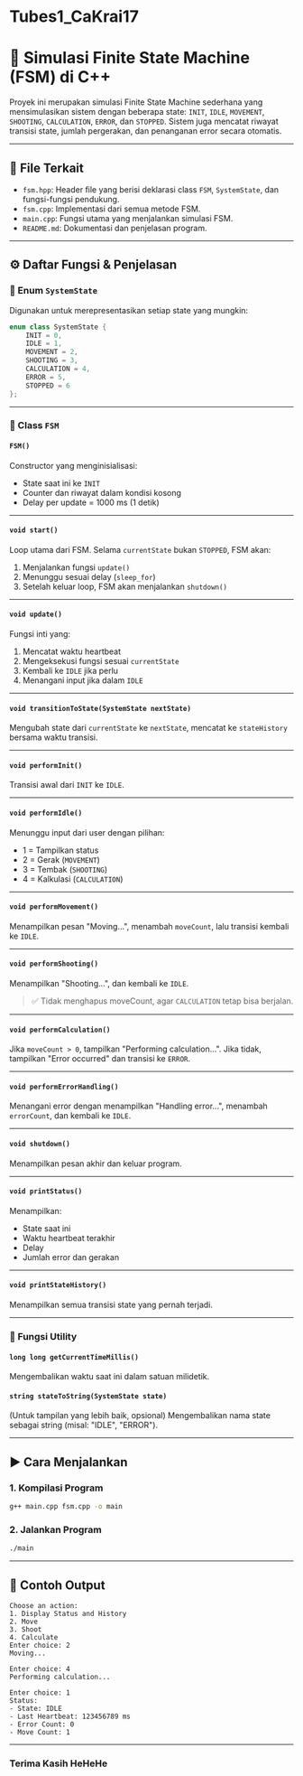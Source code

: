 ﻿# Tubes1_CaKrai17


# 🧠 Simulasi Finite State Machine (FSM) di C++

Proyek ini merupakan simulasi Finite State Machine sederhana yang mensimulasikan sistem dengan beberapa state: `INIT`, `IDLE`, `MOVEMENT`, `SHOOTING`, `CALCULATION`, `ERROR`, dan `STOPPED`. Sistem juga mencatat riwayat transisi state, jumlah pergerakan, dan penanganan error secara otomatis.

---

## 📁 File Terkait

- `fsm.hpp`: Header file yang berisi deklarasi class `FSM`, `SystemState`, dan fungsi-fungsi pendukung.
- `fsm.cpp`: Implementasi dari semua metode FSM.
- `main.cpp`: Fungsi utama yang menjalankan simulasi FSM.
- `README.md`: Dokumentasi dan penjelasan program.

---

## ⚙️ Daftar Fungsi & Penjelasan

### 🔹 Enum `SystemState`
Digunakan untuk merepresentasikan setiap state yang mungkin:
```cpp
enum class SystemState {
    INIT = 0,
    IDLE = 1,
    MOVEMENT = 2,
    SHOOTING = 3,
    CALCULATION = 4,
    ERROR = 5,
    STOPPED = 6
};
```

---

### 🔹 Class `FSM`

#### `FSM()`
Constructor yang menginisialisasi:
- State saat ini ke `INIT`
- Counter dan riwayat dalam kondisi kosong
- Delay per update = 1000 ms (1 detik)

---

#### `void start()`
Loop utama dari FSM. Selama `currentState` bukan `STOPPED`, FSM akan:
1. Menjalankan fungsi `update()`
2. Menunggu sesuai delay (`sleep_for`)
3. Setelah keluar loop, FSM akan menjalankan `shutdown()`

---

#### `void update()`
Fungsi inti yang:
1. Mencatat waktu heartbeat
2. Mengeksekusi fungsi sesuai `currentState`
3. Kembali ke `IDLE` jika perlu
4. Menangani input jika dalam `IDLE`

---

#### `void transitionToState(SystemState nextState)`
Mengubah state dari `currentState` ke `nextState`, mencatat ke `stateHistory` bersama waktu transisi.

---

#### `void performInit()`
Transisi awal dari `INIT` ke `IDLE`.

---

#### `void performIdle()`
Menunggu input dari user dengan pilihan:
- 1 = Tampilkan status
- 2 = Gerak (`MOVEMENT`)
- 3 = Tembak (`SHOOTING`)
- 4 = Kalkulasi (`CALCULATION`)

---

#### `void performMovement()`
Menampilkan pesan "Moving...", menambah `moveCount`, lalu transisi kembali ke `IDLE`.

---

#### `void performShooting()`
Menampilkan "Shooting...", dan kembali ke `IDLE`.

> ✅ Tidak menghapus moveCount, agar `CALCULATION` tetap bisa berjalan.

---

#### `void performCalculation()`
Jika `moveCount > 0`, tampilkan "Performing calculation...".
Jika tidak, tampilkan "Error occurred" dan transisi ke `ERROR`.

---

#### `void performErrorHandling()`
Menangani error dengan menampilkan "Handling error...", menambah `errorCount`, dan kembali ke `IDLE`.

---

#### `void shutdown()`
Menampilkan pesan akhir dan keluar program.

---

#### `void printStatus()`
Menampilkan:
- State saat ini
- Waktu heartbeat terakhir
- Delay
- Jumlah error dan gerakan

---

#### `void printStateHistory()`
Menampilkan semua transisi state yang pernah terjadi.

---

### 🔹 Fungsi Utility

#### `long long getCurrentTimeMillis()`
Mengembalikan waktu saat ini dalam satuan milidetik.

#### `string stateToString(SystemState state)`
(Untuk tampilan yang lebih baik, opsional)
Mengembalikan nama state sebagai string (misal: "IDLE", "ERROR").

---

## ▶️ Cara Menjalankan

### 1. Kompilasi Program

```bash
g++ main.cpp fsm.cpp -o main
```

### 2. Jalankan Program

```bash
./main
```

---

## 🧪 Contoh Output

```
Choose an action:
1. Display Status and History
2. Move
3. Shoot
4. Calculate
Enter choice: 2
Moving...

Enter choice: 4
Performing calculation...

Enter choice: 1
Status:
- State: IDLE
- Last Heartbeat: 123456789 ms
- Error Count: 0
- Move Count: 1
```

---

### Terima Kasih HeHeHe
